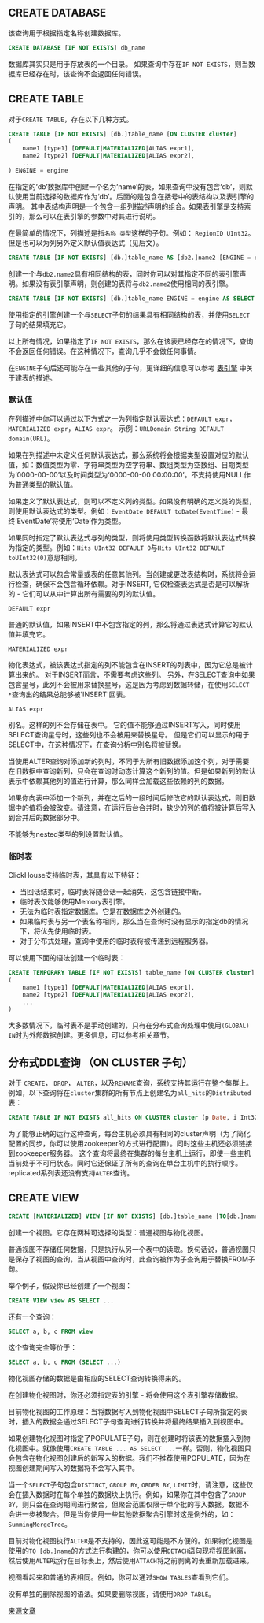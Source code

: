 ## CREATE DATABASE

该查询用于根据指定名称创建数据库。

``` sql
CREATE DATABASE [IF NOT EXISTS] db_name
```

数据库其实只是用于存放表的一个目录。
如果查询中存在`IF NOT EXISTS`，则当数据库已经存在时，该查询不会返回任何错误。


## CREATE TABLE

对于`CREATE TABLE`，存在以下几种方式。

```sql
CREATE TABLE [IF NOT EXISTS] [db.]table_name [ON CLUSTER cluster]
(
    name1 [type1] [DEFAULT|MATERIALIZED|ALIAS expr1],
    name2 [type2] [DEFAULT|MATERIALIZED|ALIAS expr2],
    ...
) ENGINE = engine
```

在指定的‘db’数据库中创建一个名为‘name’的表，如果查询中没有包含‘db’，则默认使用当前选择的数据库作为‘db’。后面的是包含在括号中的表结构以及表引擎的声明。
其中表结构声明是一个包含一组列描述声明的组合。如果表引擎是支持索引的，那么可以在表引擎的参数中对其进行说明。

在最简单的情况下，列描述是指`名称 类型`这样的子句。例如： `RegionID UInt32`。
但是也可以为列另外定义默认值表达式（见后文）。

``` sql
CREATE TABLE [IF NOT EXISTS] [db.]table_name AS [db2.]name2 [ENGINE = engine]
```

创建一个与`db2.name2`具有相同结构的表，同时你可以对其指定不同的表引擎声明。如果没有表引擎声明，则创建的表将与`db2.name2`使用相同的表引擎。

``` sql
CREATE TABLE [IF NOT EXISTS] [db.]table_name ENGINE = engine AS SELECT ...
```

使用指定的引擎创建一个与`SELECT`子句的结果具有相同结构的表，并使用`SELECT`子句的结果填充它。

以上所有情况，如果指定了`IF NOT EXISTS`，那么在该表已经存在的情况下，查询不会返回任何错误。在这种情况下，查询几乎不会做任何事情。

在`ENGINE`子句后还可能存在一些其他的子句，更详细的信息可以参考 [表引擎](../operations/table_engines/index.md) 中关于建表的描述。

### 默认值

在列描述中你可以通过以下方式之一为列指定默认表达式：`DEFAULT expr`，`MATERIALIZED expr`，`ALIAS expr`。
示例：`URLDomain String DEFAULT domain(URL)`。

如果在列描述中未定义任何默认表达式，那么系统将会根据类型设置对应的默认值，如：数值类型为零、字符串类型为空字符串、数组类型为空数组、日期类型为‘0000-00-00’以及时间类型为‘0000-00-00 00:00:00’。不支持使用NULL作为普通类型的默认值。

如果定义了默认表达式，则可以不定义列的类型。如果没有明确的定义类的类型，则使用默认表达式的类型。例如：`EventDate DEFAULT toDate(EventTime)` - 最终‘EventDate’将使用‘Date’作为类型。

如果同时指定了默认表达式与列的类型，则将使用类型转换函数将默认表达式转换为指定的类型。例如：`Hits UInt32 DEFAULT 0`与`Hits UInt32 DEFAULT toUInt32(0)`意思相同。

默认表达式可以包含常量或表的任意其他列。当创建或更改表结构时，系统将会运行检查，确保不会包含循环依赖。对于INSERT, 它仅检查表达式是否是可以解析的 - 它们可以从中计算出所有需要的列的默认值。

`DEFAULT expr`

普通的默认值，如果INSERT中不包含指定的列，那么将通过表达式计算它的默认值并填充它。

`MATERIALIZED expr`

物化表达式，被该表达式指定的列不能包含在INSERT的列表中，因为它总是被计算出来的。
对于INSERT而言，不需要考虑这些列。
另外，在SELECT查询中如果包含星号，此列不会被用来替换星号，这是因为考虑到数据转储，在使用`SELECT *`查询出的结果总能够被'INSERT'回表。

`ALIAS expr`

别名。这样的列不会存储在表中。
它的值不能够通过INSERT写入，同时使用SELECT查询星号时，这些列也不会被用来替换星号。
但是它们可以显示的用于SELECT中，在这种情况下，在查询分析中别名将被替换。

当使用ALTER查询对添加新的列时，不同于为所有旧数据添加这个列，对于需要在旧数据中查询新列，只会在查询时动态计算这个新列的值。但是如果新列的默认表示中依赖其他列的值进行计算，那么同样会加载这些依赖的列的数据。

如果你向表中添加一个新列，并在之后的一段时间后修改它的默认表达式，则旧数据中的值将会被改变。请注意，在运行后台合并时，缺少的列的值将被计算后写入到合并后的数据部分中。

不能够为nested类型的列设置默认值。

### 临时表

ClickHouse支持临时表，其具有以下特征：

- 当回话结束时，临时表将随会话一起消失，这包含链接中断。
- 临时表仅能够使用Memory表引擎。
- 无法为临时表指定数据库。它是在数据库之外创建的。
- 如果临时表与另一个表名称相同，那么当在查询时没有显示的指定db的情况下，将优先使用临时表。
- 对于分布式处理，查询中使用的临时表将被传递到远程服务器。

可以使用下面的语法创建一个临时表：

```sql
CREATE TEMPORARY TABLE [IF NOT EXISTS] table_name [ON CLUSTER cluster]
(
    name1 [type1] [DEFAULT|MATERIALIZED|ALIAS expr1],
    name2 [type2] [DEFAULT|MATERIALIZED|ALIAS expr2],
    ...
)
```

大多数情况下，临时表不是手动创建的，只有在分布式查询处理中使用`(GLOBAL) IN`时为外部数据创建。更多信息，可以参考相关章节。

## 分布式DDL查询 （ON CLUSTER 子句）

对于 `CREATE`， `DROP`， `ALTER`，以及`RENAME`查询，系统支持其运行在整个集群上。
例如，以下查询将在`cluster`集群的所有节点上创建名为`all_hits`的`Distributed`表：

``` sql
CREATE TABLE IF NOT EXISTS all_hits ON CLUSTER cluster (p Date, i Int32) ENGINE = Distributed(cluster, default, hits)
```

为了能够正确的运行这种查询，每台主机必须具有相同的cluster声明（为了简化配置的同步，你可以使用zookeeper的方式进行配置）。同时这些主机还必须链接到zookeeper服务器。
这个查询将最终在集群的每台主机上运行，即使一些主机当前处于不可用状态。同时它还保证了所有的查询在单台主机中的执行顺序。
replicated系列表还没有支持`ALTER`查询。

## CREATE VIEW

``` sql
CREATE [MATERIALIZED] VIEW [IF NOT EXISTS] [db.]table_name [TO[db.]name] [ENGINE = engine] [POPULATE] AS SELECT ...
```

创建一个视图。它存在两种可选择的类型：普通视图与物化视图。

普通视图不存储任何数据，只是执行从另一个表中的读取。换句话说，普通视图只是保存了视图的查询，当从视图中查询时，此查询被作为子查询用于替换FROM子句。

举个例子，假设你已经创建了一个视图：

``` sql
CREATE VIEW view AS SELECT ...
```

还有一个查询：

``` sql
SELECT a, b, c FROM view
```

这个查询完全等价于：

``` sql
SELECT a, b, c FROM (SELECT ...)
```

物化视图存储的数据是由相应的SELECT查询转换得来的。

在创建物化视图时，你还必须指定表的引擎 - 将会使用这个表引擎存储数据。

目前物化视图的工作原理：当将数据写入到物化视图中SELECT子句所指定的表时，插入的数据会通过SELECT子句查询进行转换并将最终结果插入到视图中。

如果创建物化视图时指定了POPULATE子句，则在创建时将该表的数据插入到物化视图中。就像使用`CREATE TABLE ... AS SELECT ...`一样。否则，物化视图只会包含在物化视图创建后的新写入的数据。我们不推荐使用POPULATE，因为在视图创建期间写入的数据将不会写入其中。

当一个`SELECT`子句包含`DISTINCT`, `GROUP BY`, `ORDER BY`, `LIMIT`时，请注意，这些仅会在插入数据时在每个单独的数据块上执行。例如，如果你在其中包含了`GROUP BY`，则只会在查询期间进行聚合，但聚合范围仅限于单个批的写入数据。数据不会进一步被聚合。但是当你使用一些其他数据聚合引擎时这是例外的，如：`SummingMergeTree`。

目前对物化视图执行`ALTER`是不支持的，因此这可能是不方便的。如果物化视图是使用的`TO [db.]name`的方式进行构建的，你可以使用`DETACH`语句现将视图剥离，然后使用`ALTER`运行在目标表上，然后使用`ATTACH`将之前剥离的表重新加载进来。

视图看起来和普通的表相同。例如，你可以通过`SHOW TABLES`查看到它们。

没有单独的删除视图的语法。如果要删除视图，请使用`DROP TABLE`。

[来源文章](https://clickhouse.yandex/docs/en/query_language/create/) <!--hide-->
